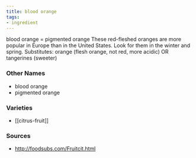 ```yaml
---
title: blood orange
tags:
- ingredient
---
```

blood orange = pigmented orange These red-fleshed oranges are more popular in Europe than in the United States. Look for them in the winter and spring. Substitutes: orange (flesh orange, not red, more acidic) OR tangerines (sweeter)

### Other Names

* blood orange
* pigmented orange

### Varieties

* [[citrus-fruit]]

### Sources
* http://foodsubs.com/Fruitcit.html
